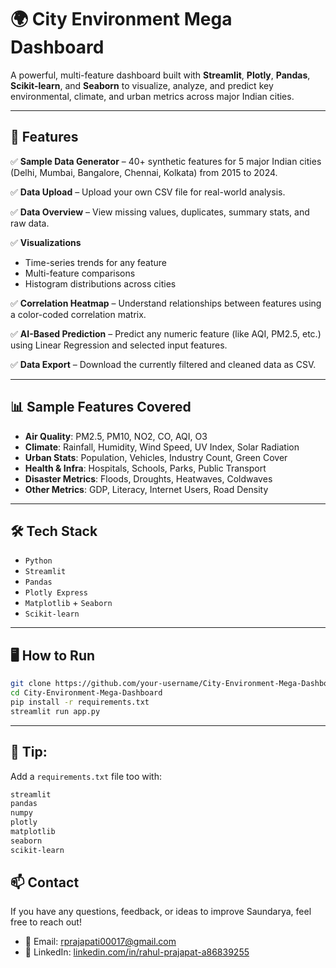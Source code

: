 # 🌍 City Environment Mega Dashboard

A powerful, multi-feature dashboard built with **Streamlit**, **Plotly**, **Pandas**, **Scikit-learn**, and **Seaborn** to visualize, analyze, and predict key environmental, climate, and urban metrics across major Indian cities.

---

## 🚀 Features

✅ **Sample Data Generator** – 40+ synthetic features for 5 major Indian cities (Delhi, Mumbai, Bangalore, Chennai, Kolkata) from 2015 to 2024.

✅ **Data Upload** – Upload your own CSV file for real-world analysis.

✅ **Data Overview** – View missing values, duplicates, summary stats, and raw data.

✅ **Visualizations**  
- Time-series trends for any feature  
- Multi-feature comparisons  
- Histogram distributions across cities  

✅ **Correlation Heatmap** – Understand relationships between features using a color-coded correlation matrix.

✅ **AI-Based Prediction** – Predict any numeric feature (like AQI, PM2.5, etc.) using Linear Regression and selected input features.

✅ **Data Export** – Download the currently filtered and cleaned data as CSV.

---

## 📊 Sample Features Covered

- **Air Quality**: PM2.5, PM10, NO2, CO, AQI, O3  
- **Climate**: Rainfall, Humidity, Wind Speed, UV Index, Solar Radiation  
- **Urban Stats**: Population, Vehicles, Industry Count, Green Cover  
- **Health & Infra**: Hospitals, Schools, Parks, Public Transport  
- **Disaster Metrics**: Floods, Droughts, Heatwaves, Coldwaves  
- **Other Metrics**: GDP, Literacy, Internet Users, Road Density

---

## 🛠 Tech Stack

- `Python`
- `Streamlit`
- `Pandas`
- `Plotly Express`
- `Matplotlib` + `Seaborn`
- `Scikit-learn`

---

## 🖥️ How to Run

```bash
git clone https://github.com/your-username/City-Environment-Mega-Dashboard.git
cd City-Environment-Mega-Dashboard
pip install -r requirements.txt
streamlit run app.py
```


---

## 📌 Tip:
Add a `requirements.txt` file too with:
```txt
streamlit
pandas
numpy
plotly
matplotlib
seaborn
scikit-learn
```


## 📫 Contact

If you have any questions, feedback, or ideas to improve Saundarya, feel free to reach out!

- 📧 Email: [rprajapati00017@gmail.com](mailto:rprajapati00017@gmail.com)
- 💼 LinkedIn: [linkedin.com/in/rahul-prajapat-a86839255](https://www.linkedin.com/in/rahul-prajapat-a86839255/)
